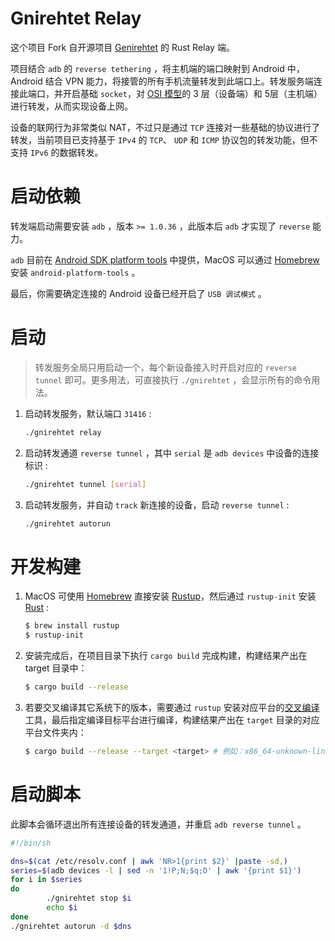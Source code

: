 # Gnirehtet Relay

这个项目 Fork 自开源项目 [Genirehtet](https://github.com/Genymobile/gnirehtet) 的 Rust Relay 端。

项目结合 `adb` 的 `reverse tethering` ，将主机端的端口映射到 Android 中，Android 结合 VPN 能力，将接管的所有手机流量转发到此端口上。转发服务端连接此端口，并开启基础 `socket`，对 [OSI 模型](https://en.wikipedia.org/wiki/OSI_model)的 3 层（设备端）和 5层（主机端）进行转发，从而实现设备上网。

设备的联网行为非常类似 NAT，不过只是通过 `TCP` 连接对一些基础的协议进行了转发，当前项目已支持基于 `IPv4` 的 `TCP`、 `UDP` 和 `ICMP` 协议包的转发功能，但不支持 `IPv6` 的数据转发。

# 启动依赖

转发端启动需要安装 `adb` ，版本 `>= 1.0.36` ，此版本后 `adb` 才实现了 `reverse` 能力。

`adb` 目前在 [Android SDK platform tools](https://developer.android.com/studio/releases/platform-tools.html) 中提供，MacOS 可以通过 [Homebrew](https://brew.sh/) 安装 `android-platform-tools` 。

最后，你需要确定连接的 Android 设备已经开启了 `USB 调试模式` 。

# 启动

> 转发服务全局只用启动一个，每个新设备接入时开启对应的 `reverse tunnel` 即可。更多用法，可直接执行 `./gnirehtet` ，会显示所有的命令用法。

1. 启动转发服务，默认端口 `31416` :

    ```bash
    ./gnirehtet relay
    ```

2. 启动转发通道 `reverse tunnel` ，其中 `serial` 是  `adb devices` 中设备的连接标识 :

    ```bash
    ./gnirehtet tunnel [serial]
    ```

3. 启动转发服务，并自动 `track` 新连接的设备，启动 `reverse tunnel` :

    ```bash
    ./gnirehtet autorun
    ```

# 开发构建

1. MacOS 可使用 [Homebrew](https://brew.sh/) 直接安装 [Rustup](https://rustup.rs/)，然后通过 `rustup-init` 安装 [Rust](https://www.rust-lang.org/) :

    ```bash
    $ brew install rustup
    $ rustup-init
    ```

2. 安装完成后，在项目目录下执行 `cargo build` 完成构建，构建结果产出在 target 目录中：

    ```bash
    $ cargo build --release
    ```

3. 若要交叉编译其它系统下的版本，需要通过 `rustup` 安装对应平台的[交叉编译](https://rust-lang.github.io/rustup/cross-compilation.html)工具，最后指定编译目标平台进行编译，构建结果产出在 `target` 目录的对应平台文件夹内：

    ```bash
    $ cargo build --release --target <target> # 例如：x86_64-unknown-linux-musl
    ```

# 启动脚本

此脚本会循环退出所有连接设备的转发通道，并重启 `adb reverse tunnel` 。

```bash
#!/bin/sh

dns=$(cat /etc/resolv.conf | awk 'NR>1{print $2}' |paste -sd,)
series=$(adb devices -l | sed -n '1!P;N;$q;D' | awk '{print $1}')
for i in $series
do
        ./gnirehtet stop $i
        echo $i
done
./gnirehtet autorun -d $dns
```
